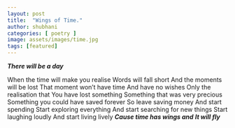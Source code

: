 ```yaml
---
layout: post
title:  "Wings of Time."
author: shubhani
categories: [ poetry ]
image: assets/images/time.jpg
tags: [featured]
---
```


**_There will be a day_**

   When the time will make you realise
   Words will fall short
   And the moments will be lost
   That moment won’t have time
   And have no wishes
   Only the realisation that
   You have lost something
   Something that was very precious 
   Something you could have saved forever
   So leave saving money
   And start spending
   Start exploring everything 
   And start searching for new things
   Start laughing loudly 
   And start living lively
   **_Cause time has wings and_** 
   **_It will fly_**